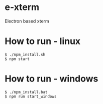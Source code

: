 # e-xterm
Electron based xterm


# How to run - linux

```
$ ./npm_install.sh
$ npm start
```

# How to run - windows
```
$ ./npm_install.bat
$ npm run start_windows
```

